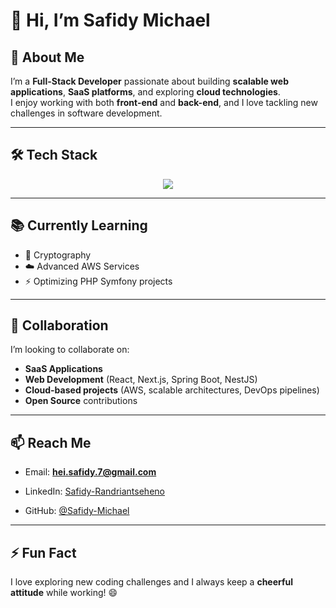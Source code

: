 # 👋 Hi, I’m Safidy Michael  

## 🚀 About Me  
I’m a **Full-Stack Developer** passionate about building **scalable web applications**, **SaaS platforms**, and exploring **cloud technologies**.  
I enjoy working with both **front-end** and **back-end**, and I love tackling new challenges in software development.  

---

## 🛠️ Tech Stack  

<p align="center">
  <img src="https://skillicons.dev/icons?i=java,spring,js,react,nextjs,nestjs,python,aws,docker,kubernetes,githubactions,gitlab,jenkins,postgres,mysql,mongodb&perline=8" />
</p>

---

## 📚 Currently Learning  
- 🔐 Cryptography  
- ☁️ Advanced AWS Services  
- ⚡ Optimizing PHP Symfony projects  

---

## 🤝 Collaboration  
I’m looking to collaborate on:  
- **SaaS Applications**  
- **Web Development** (React, Next.js, Spring Boot, NestJS)  
- **Cloud-based projects** (AWS, scalable architectures, DevOps pipelines)  
- **Open Source** contributions  

---

## 📫 Reach Me  
- Email: **hei.safidy.7@gmail.com**  
- LinkedIn: [Safidy-Randriantseheno](https://www.linkedin.com/in/safidy-randriantseheno-a21787278/)

- GitHub: [@Safidy-Michael](https://github.com/Safidy-Michael)  

---

## ⚡ Fun Fact  
I love exploring new coding challenges and I always keep a **cheerful attitude** while working! 😄  

